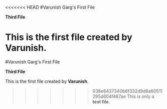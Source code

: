 <<<<<<< HEAD
#Varunish Garg's First File

**Third File**

This is the first file created by **Varunish**.
=======
#Varunish Garg's First File

**Third File**

This is the first file created by **Varunish**.
>>>>>>> 038e6437340b6f332d9d8a60511295d604f467ae
This is only a **test file**.